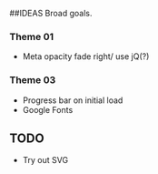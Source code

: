 ##IDEAS
Broad goals.

### Theme 01
- Meta opacity fade right/ use jQ(?)

### Theme 03
- Progress bar on initial load
- Google Fonts

## TODO
- Try out SVG
